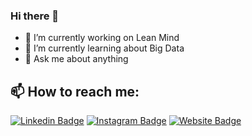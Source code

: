 ### Hi there 👋

- 🔭 I’m currently working on Lean Mind
- 🌱 I’m currently learning about Big Data
- 💬 Ask me about anything

## 📫 How to reach me:

[![Linkedin Badge](https://img.shields.io/badge/-CristianSuarez-blue?style=flat-square&logo=Linkedin&logoColor=white&link=https://www.linkedin.com/in/cristian-suarez-vera/)](https://www.linkedin.com/in/cristian-suarez-vera/)
[![Instagram Badge](https://img.shields.io/badge/-CristianSuarez-e4405f?style=flat-square&logo=Instagram&logoColor=white&link=https://www.instagram.com/cristian_suaver/)](https://www.instagram.com/cristian_suaver/)
[![Website Badge](https://img.shields.io/badge/-criskrus.com-e34f26?style=flat-square&logo=HTML5&logoColor=white&link=https://criskrus.com/)](https://criskrus.com/)
